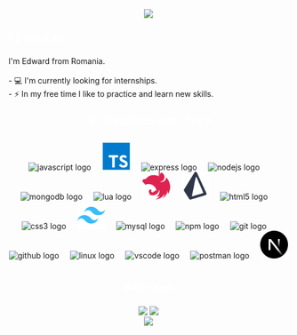 <div align="center">
<img src="https://discord.c99.nl/widget/theme-1/681070492039643249.png">
</div>

###

<h3 align="left" style="color: white">👩‍💻  About Me</h3>

###

I'm Edward from Romania.<br><br>- 💻 I'm currently looking for internships.<br>- ⚡ In my free time I like to practice and learn new skills.

###

<h3 align="center" style="color: white">🛠 LANGUAGES AND TOOLS</h3>

###

<div align="center">
  <img src="https://cdn.jsdelivr.net/gh/devicons/devicon/icons/javascript/javascript-original.svg" height="50" alt="javascript logo"  />
  <img width="12" />
  <img src="https://github.com/devicons/devicon/blob/master/icons/typescript/typescript-original.svg" height="50" alt="typescript logo"  />
  <img width="12" />
  <img src="https://cdn.jsdelivr.net/gh/devicons/devicon/icons/express/express-original.svg" height="50" alt="express logo"  />
  <img width="12" />
  <img src="https://cdn.jsdelivr.net/gh/devicons/devicon/icons/nodejs/nodejs-original.svg" height="50" alt="nodejs logo"  />
  <img width="12" />
  <img src="https://cdn.jsdelivr.net/gh/devicons/devicon/icons/mongodb/mongodb-original.svg" height="50" alt="mongodb logo"  />
  <img width="12" />
  <img src="https://cdn.jsdelivr.net/gh/devicons/devicon/icons/lua/lua-original.svg" height="50" alt="lua logo"  />
  <img width="12" />
  <img src="https://github.com/devicons/devicon/blob/master/icons/nestjs/nestjs-original.svg" height="50" alt="nestjs logo"  />
  <img width="12" />
  <img src="https://github.com/devicons/devicon/blob/master/icons/prisma/prisma-original.svg" height="50" alt="prisma logo"  />
  <img width="12" />
  <img src="https://cdn.jsdelivr.net/gh/devicons/devicon/icons/html5/html5-original.svg" height="50" alt="html5 logo"  />
  <img width="12" />
  <img src="https://cdn.jsdelivr.net/gh/devicons/devicon/icons/css3/css3-original.svg" height="50" alt="css3 logo"  />
  <img width="12" />
  <img src="https://github.com/devicons/devicon/blob/master/icons/tailwindcss/tailwindcss-original.svg" height="50" alt="tailwindcss logo"  />
  <img width="12" />
  <img src="https://cdn.jsdelivr.net/gh/devicons/devicon/icons/mysql/mysql-original.svg" height="50" alt="mysql logo"  />
  <img width="12" />
  <img src="https://cdn.jsdelivr.net/gh/devicons/devicon/icons/npm/npm-original-wordmark.svg" height="50" alt="npm logo"  />
  <img width="12" />
  <img src="https://cdn.jsdelivr.net/gh/devicons/devicon/icons/git/git-original.svg" height="50" alt="git logo"  />
  <img width="12" />
  <img src="https://cdn.jsdelivr.net/gh/devicons/devicon/icons/github/github-original.svg" height="50" alt="github logo" />
  <img width="12" />
  <img src="https://cdn.jsdelivr.net/gh/devicons/devicon/icons/linux/linux-original.svg" height="50" alt="linux logo"  />
  <img width="12" />
  <img src="https://cdn.jsdelivr.net/gh/devicons/devicon/icons/vscode/vscode-original.svg" height="50" alt="vscode logo"  />
  <img width="12" />
  <img src="https://cdn.simpleicons.org/postman/FF6C37" height="50" alt="postman logo"  />
  <img width="12" />
  <img src="https://github.com/devicons/devicon/blob/master/icons/nextjs/nextjs-original.svg" height="50" alt="nextjs logo" />
  <img width="12" />
</div>

###

<h3 align="center" style="color: white">🔥   My Stats</h3>

###
<div align="center">
<img src="https://github-readme-stats.vercel.app/api?username=Fabulosu&theme=react&show_icons=true&hide_border=true&count_private=true"/>
<img src="https://github-readme-streak-stats.herokuapp.com/?user=Fabulosu&theme=react&hide_border=true"/>
</div>
<div align="center">
<img src="https://github-readme-stats.vercel.app/api/top-langs/?username=Fabulosu&theme=react&show_icons=true&hide_border=true&layout=compact"/>
</div>

###
